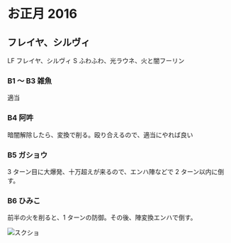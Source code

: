 # お正月 2016

## フレイヤ、シルヴィ

LF フレイヤ、シルヴィ
S  ふわふわ、光ラウネ、火と闇フーリン

### B1 〜 B3 雑魚

適当

### B4 阿吽

暗闇解除したら、変換で削る。殴り合えるので、適当にやれば良い

### B5 ガショウ

3 ターン目に大爆発、十万超えが来るので、エンハ陣などで 2 ターン以内に倒す。

### B6 ひみこ

前半の火を削ると、1 ターンの防御。その後、陣変換エンハで倒す。

![スクショ](http://i.imgur.com/MTvG0OCl.jpg )

<!-- vim: set tw=90 filetype=markdown : -->

